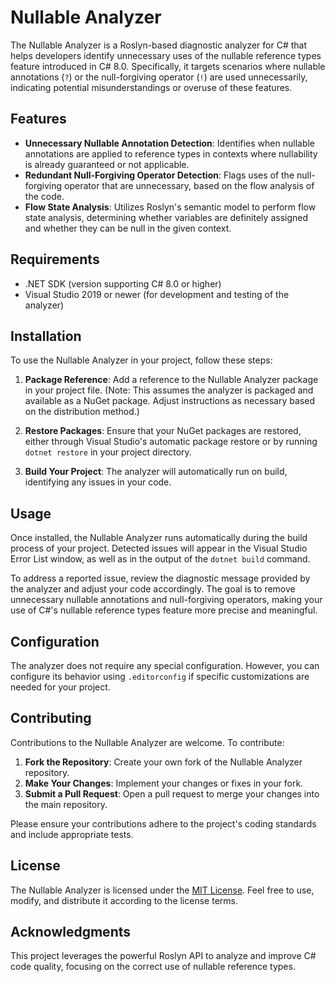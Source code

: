 # Nullable Analyzer

The Nullable Analyzer is a Roslyn-based diagnostic analyzer for C# that helps developers identify unnecessary uses of the nullable reference types feature introduced in C# 8.0. Specifically, it targets scenarios where nullable annotations (`?`) or the null-forgiving operator (`!`) are used unnecessarily, indicating potential misunderstandings or overuse of these features.

## Features

- **Unnecessary Nullable Annotation Detection**: Identifies when nullable annotations are applied to reference types in contexts where nullability is already guaranteed or not applicable.
- **Redundant Null-Forgiving Operator Detection**: Flags uses of the null-forgiving operator that are unnecessary, based on the flow analysis of the code.
- **Flow State Analysis**: Utilizes Roslyn's semantic model to perform flow state analysis, determining whether variables are definitely assigned and whether they can be null in the given context.

## Requirements

- .NET SDK (version supporting C# 8.0 or higher)
- Visual Studio 2019 or newer (for development and testing of the analyzer)

## Installation

To use the Nullable Analyzer in your project, follow these steps:

1. **Package Reference**: Add a reference to the Nullable Analyzer package in your project file. (Note: This assumes the analyzer is packaged and available as a NuGet package. Adjust instructions as necessary based on the distribution method.)
<ItemGroup>
  <PackageReference Include="NullableAnalyzer" Version="1.0.0" PrivateAssets="all"/>
</ItemGroup>


2. **Restore Packages**: Ensure that your NuGet packages are restored, either through Visual Studio's automatic package restore or by running `dotnet restore` in your project directory.

3. **Build Your Project**: The analyzer will automatically run on build, identifying any issues in your code.

## Usage

Once installed, the Nullable Analyzer runs automatically during the build process of your project. Detected issues will appear in the Visual Studio Error List window, as well as in the output of the `dotnet build` command.

To address a reported issue, review the diagnostic message provided by the analyzer and adjust your code accordingly. The goal is to remove unnecessary nullable annotations and null-forgiving operators, making your use of C#'s nullable reference types feature more precise and meaningful.

## Configuration

The analyzer does not require any special configuration. However, you can configure its behavior using `.editorconfig` if specific customizations are needed for your project.

## Contributing

Contributions to the Nullable Analyzer are welcome. To contribute:

1. **Fork the Repository**: Create your own fork of the Nullable Analyzer repository.
2. **Make Your Changes**: Implement your changes or fixes in your fork.
3. **Submit a Pull Request**: Open a pull request to merge your changes into the main repository.

Please ensure your contributions adhere to the project's coding standards and include appropriate tests.

## License

The Nullable Analyzer is licensed under the [MIT License](LICENSE). Feel free to use, modify, and distribute it according to the license terms.

## Acknowledgments

This project leverages the powerful Roslyn API to analyze and improve C# code quality, focusing on the correct use of nullable reference types.

    
